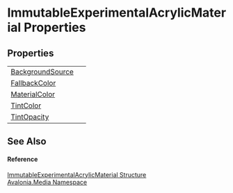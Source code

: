 # ImmutableExperimentalAcrylicMaterial Properties




## Properties
<table>
<tr>
<td><a href="P_Avalonia_Media_ImmutableExperimentalAcrylicMaterial_BackgroundSource">BackgroundSource</a></td>
<td> </td>
</tr>
<tr>
<td><a href="P_Avalonia_Media_ImmutableExperimentalAcrylicMaterial_FallbackColor">FallbackColor</a></td>
<td> </td>
</tr>
<tr>
<td><a href="P_Avalonia_Media_ImmutableExperimentalAcrylicMaterial_MaterialColor">MaterialColor</a></td>
<td> </td>
</tr>
<tr>
<td><a href="P_Avalonia_Media_ImmutableExperimentalAcrylicMaterial_TintColor">TintColor</a></td>
<td> </td>
</tr>
<tr>
<td><a href="P_Avalonia_Media_ImmutableExperimentalAcrylicMaterial_TintOpacity">TintOpacity</a></td>
<td> </td>
</tr>
</table>

## See Also


#### Reference
<a href="T_Avalonia_Media_ImmutableExperimentalAcrylicMaterial">ImmutableExperimentalAcrylicMaterial Structure</a>  
<a href="N_Avalonia_Media">Avalonia.Media Namespace</a>  

